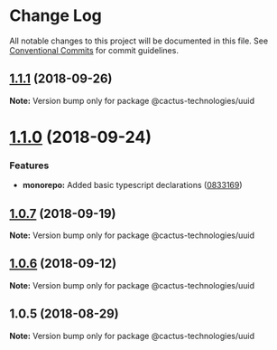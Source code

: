 # Change Log

All notable changes to this project will be documented in this file.
See [Conventional Commits](https://conventionalcommits.org) for commit guidelines.

<a name="1.1.1"></a>

## [1.1.1](https://github.com/CactusTechnologies/cactus-utils/compare/@cactus-technologies/uuid@1.1.0...@cactus-technologies/uuid@1.1.1) (2018-09-26)

**Note:** Version bump only for package @cactus-technologies/uuid

<a name="1.1.0"></a>

# [1.1.0](https://github.com/CactusTechnologies/cactus-utils/compare/@cactus-technologies/uuid@1.0.7...@cactus-technologies/uuid@1.1.0) (2018-09-24)

### Features

-   **monorepo:** Added basic typescript declarations ([0833169](https://github.com/CactusTechnologies/cactus-utils/commit/0833169))

<a name="1.0.7"></a>

## [1.0.7](https://github.com/CactusTechnologies/cactus-utils/compare/@cactus-technologies/uuid@1.0.6...@cactus-technologies/uuid@1.0.7) (2018-09-19)

**Note:** Version bump only for package @cactus-technologies/uuid

<a name="1.0.6"></a>

## [1.0.6](https://github.com/CactusTechnologies/cactus-utils/compare/@cactus-technologies/uuid@1.0.5...@cactus-technologies/uuid@1.0.6) (2018-09-12)

**Note:** Version bump only for package @cactus-technologies/uuid

<a name="1.0.5"></a>

## 1.0.5 (2018-08-29)

**Note:** Version bump only for package @cactus-technologies/uuid
